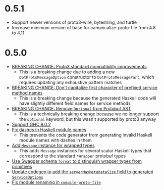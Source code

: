 
# 0.5.1
* Support newer versions of proto3-wire, bytestring, and turtle
* Increase minimum version of base for canonicalize-proto-file from 4.8 to 4.11

# 0.5.0
* [BREAKING CHANGE: Proto3 standard compatibility improvements](https://github.com/awakesecurity/proto3-suite/pull/143)
  * This is a breaking change due to adding a new `DotProtoMessageOption`
    constructor to `DotProtoMessagePart`, which requires updating any
    exhaustive pattern matches
* [BREAKING CHANGE: Don't capitalize first character of prefixed service method names](https://github.com/awakesecurity/proto3-suite/pull/171)
  * This is a breaking change because the generated Haskell code will have
    slightly different field names for service methods
* [BREAKING CHANGE: Remove `Optional` from Protobuf AST](https://github.com/awakesecurity/proto3-suite/pull/165)
  * This is a technically breaking change because we no longer support the
    `optional` keyword, but this wasn't supported by proto3 anyway
* [Support GHC 9.0.2](https://github.com/awakesecurity/proto3-suite/pull/176)
* [Fix dashes in Haskell module names](https://github.com/awakesecurity/proto3-suite/pull/173)
  * This prevents the code generator from generating invalid Haskell module
    names with dashes in them
* [Add `Message` instance for wrapped types](https://github.com/awakesecurity/proto3-suite/pull/162)
  * This adds `Message` instances for several scalar Haskell types that
    correspond to the standard `*Wrapper` protobuf types
* [Use Swagger schema `format` to distinguish wrapper types from primitives](https://github.com/awakesecurity/proto3-suite/pull/167)
* [Update codegen to add the `serverMaxMetadataSize` field to generated `ServiceOptions`](https://github.com/awakesecurity/proto3-suite/pull/181)
* [Fix module renaming in `compile-proto-file`](https://github.com/awakesecurity/proto3-suite/pull/183)
